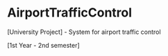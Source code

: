 # AirportTrafficControl
[University Project] - System for airport traffic control

[1st Year - 2nd semester]
